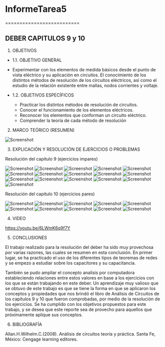 # InformeTarea5
==========================
## DEBER CAPITULOS 9 y 10
1. OBJETIVOS
* 1.1. OBJETIVO GENERAL
* Experimentar con los elementos de medida básicos desde el punto de vista eléctrico y su aplicación en circuitos. El conocimiento  de los distintos métodos de resolución de los circuitos eléctricos, así como el estudio de la relación existente entre mallas, nodos corrientes y voltaje.

* 1.2. OBJETIVOS ESPECÍFICOS
  *	Practicar los distintos métodos de resolución de circuitos.
  * Conocer el funcionamiento de los elementos eléctricos.
  * Reconocer los elementos que conforman un circuito eléctrico.
  *	Comprender la teoría de cada método de resolución 


2. MARCO TEÓRICO (RESUMEN)

![Screenshot](DEBER9Y10/1.jpg)

3. EXPLICACIÓN Y RESOLUCIÓN DE EJERCICIOS O PROBLEMAS

Resolución del capitulo 9 (ejercicios impares)

![Screenshot](DEBER9Y10/2.jpg)
![Screenshot](DEBER9Y10/3.jpg)
![Screenshot](DEBER9Y10/4.jpg)
![Screenshot](DEBER9Y10/5.jpg)
![Screenshot](DEBER9Y10/6.jpg)
![Screenshot](DEBER9Y10/7.jpg)
![Screenshot](DEBER9Y10/8.jpg)
![Screenshot](DEBER9Y10/9.jpg)
![Screenshot](DEBER9Y10/10.jpg)
![Screenshot](DEBER9Y10/11.jpg)
![Screenshot](DEBER9Y10/12.jpg)
![Screenshot](DEBER9Y10/13.jpg)
![Screenshot](DEBER9Y10/14.jpg)
![Screenshot](DEBER9Y10/15.jpg)
![Screenshot](DEBER9Y10/16.jpg)
![Screenshot](DEBER9Y10/17.jpg)

Resolución del capitulo 10 (ejercicios pares)

![Screenshot](DEBER9Y10/18.jpg)
![Screenshot](DEBER9Y10/19.jpg)
![Screenshot](DEBER9Y10/20.jpg)
![Screenshot](DEBER9Y10/21.jpg)
![Screenshot](DEBER9Y10/22.jpg)
![Screenshot](DEBER9Y10/23.jpg)
![Screenshot](DEBER9Y10/24.jpg)
![Screenshot](DEBER9Y10/25.jpg)
![Screenshot](DEBER9Y10/26.jpg)
![Screenshot](DEBER9Y10/27.jpg)

4. VIDEO

https://youtu.be/6LWmK6q9f7Y

5. CONCLUSIONES

El trabajo realizado para la resolución del deber ha sido muy provechosa por varias razones, las cuales se resumen en esta conclusión. En primer lugar, se ha practicado el uso de los diferentes tipos de teoremas de redes y se empezo a estudiar sobre los capacitores y su capacitancia.

También se pudo ampliar el concepto analisis por computadora estableciendo relaciones entre estos valores en base a los ejercicios con los que se están trabajando en este deber. Un aprendizaje muy valioso que se obtuvo de este trabajo es que se tiene la forma en que se aplicaron los conceptos y propiedades que nos brindó el libro de Análisis de Circuitos de los capítulos 9 y 10 que fueron comprobadas, por medio de la resolución de los ejercicios. Se ha cumplido con los objetivos propuestos para este trabajo, y se desea que este reporte sea de provecho para aquellos que próximamente aplique sus conceptos.

6. BIBLIOGRAFÍA

Allan.H.Wilhelm.C.(2008). Análisis de circuitos teoría y práctica. Santa Fe, México: Cengage learning editores.
